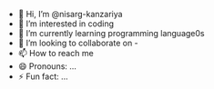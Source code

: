 - 👋 Hi, I’m @nisarg-kanzariya
- 👀 I’m interested in coding
- 🌱 I’m currently learning programming language0s
- 💞️ I’m looking to collaborate on -
- 📫 How to reach me 
- 😄 Pronouns: ...
- ⚡ Fun fact: ...

<!---
nisarg-kanzariya/nisarg-kanzariya is a ✨ special ✨ repository because its `README.md` (this file) appears on your GitHub profile.
You can click the Preview link to take a look at your changes.
--->
